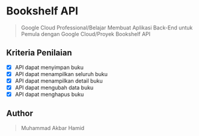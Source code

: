 # Bookshelf API

> Google Cloud Professional/Belajar Membuat Aplikasi Back-End untuk Pemula dengan Google Cloud/Proyek Bookshelf API

## Kriteria Penilaian

- [x] API dapat menyimpan buku
- [x] API dapat menampilkan seluruh buku
- [x] API dapat menampilkan detail buku
- [x] API dapat mengubah data buku
- [x] API dapat menghapus buku

## Author

> Muhammad Akbar Hamid
